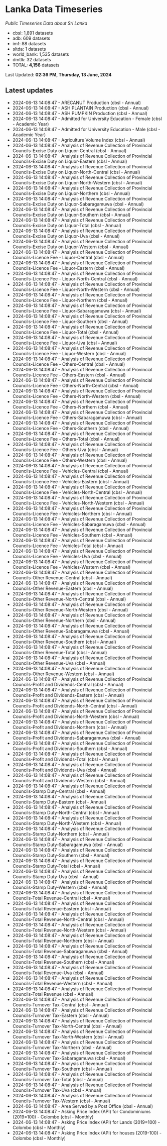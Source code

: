 # Lanka Data Timeseries
*Public Timeseries Data about Sri Lanka*

* cbsl: 1,891 datasets
* adb: 609 datasets
* imf: 88 datasets
* sltda: 1 datasets
* world_bank: 1,535 datasets
* dmtlk: 32 datasets
* TOTAL: **4,156** datasets

Last Updated: **02:36 PM, Thursday, 13 June, 2024**

## Latest updates

* 2024-06-13 14:08:47 - ARECANUT Production (cbsl - Annual)
* 2024-06-13 14:08:47 - ASH PLANTAIN Production (cbsl - Annual)
* 2024-06-13 14:08:47 - ASH PUMPKIN Production (cbsl - Annual)
* 2024-06-13 14:08:47 - Admitted for University Education - Female (cbsl - Academic Year)
* 2024-06-13 14:08:47 - Admitted for University Education - Male (cbsl - Academic Year)
* 2024-06-13 14:08:47 - Agriculture Volume Index (cbsl - Annual)
* 2024-06-13 14:08:47 - Analysis of Revenue Collection of Provincial Councils-Excise Duty on Liquor-Central (cbsl - Annual)
* 2024-06-13 14:08:47 - Analysis of Revenue Collection of Provincial Councils-Excise Duty on Liquor-Eastern (cbsl - Annual)
* 2024-06-13 14:08:47 - Analysis of Revenue Collection of Provincial Councils-Excise Duty on Liquor-North-Central (cbsl - Annual)
* 2024-06-13 14:08:47 - Analysis of Revenue Collection of Provincial Councils-Excise Duty on Liquor-North-Western (cbsl - Annual)
* 2024-06-13 14:08:47 - Analysis of Revenue Collection of Provincial Councils-Excise Duty on Liquor-Northern (cbsl - Annual)
* 2024-06-13 14:08:47 - Analysis of Revenue Collection of Provincial Councils-Excise Duty on Liquor-Sabaragamuwa (cbsl - Annual)
* 2024-06-13 14:08:47 - Analysis of Revenue Collection of Provincial Councils-Excise Duty on Liquor-Southern (cbsl - Annual)
* 2024-06-13 14:08:47 - Analysis of Revenue Collection of Provincial Councils-Excise Duty on Liquor-Total (cbsl - Annual)
* 2024-06-13 14:08:47 - Analysis of Revenue Collection of Provincial Councils-Excise Duty on Liquor-Uva (cbsl - Annual)
* 2024-06-13 14:08:47 - Analysis of Revenue Collection of Provincial Councils-Excise Duty on Liquor-Western (cbsl - Annual)
* 2024-06-13 14:08:47 - Analysis of Revenue Collection of Provincial Councils-Licence Fee - Liquor-Central (cbsl - Annual)
* 2024-06-13 14:08:47 - Analysis of Revenue Collection of Provincial Councils-Licence Fee - Liquor-Eastern (cbsl - Annual)
* 2024-06-13 14:08:47 - Analysis of Revenue Collection of Provincial Councils-Licence Fee - Liquor-North-Central (cbsl - Annual)
* 2024-06-13 14:08:47 - Analysis of Revenue Collection of Provincial Councils-Licence Fee - Liquor-North-Western (cbsl - Annual)
* 2024-06-13 14:08:47 - Analysis of Revenue Collection of Provincial Councils-Licence Fee - Liquor-Northern (cbsl - Annual)
* 2024-06-13 14:08:47 - Analysis of Revenue Collection of Provincial Councils-Licence Fee - Liquor-Sabaragamuwa (cbsl - Annual)
* 2024-06-13 14:08:47 - Analysis of Revenue Collection of Provincial Councils-Licence Fee - Liquor-Southern (cbsl - Annual)
* 2024-06-13 14:08:47 - Analysis of Revenue Collection of Provincial Councils-Licence Fee - Liquor-Total (cbsl - Annual)
* 2024-06-13 14:08:47 - Analysis of Revenue Collection of Provincial Councils-Licence Fee - Liquor-Uva (cbsl - Annual)
* 2024-06-13 14:08:47 - Analysis of Revenue Collection of Provincial Councils-Licence Fee - Liquor-Western (cbsl - Annual)
* 2024-06-13 14:08:47 - Analysis of Revenue Collection of Provincial Councils-Licence Fee - Others-Central (cbsl - Annual)
* 2024-06-13 14:08:47 - Analysis of Revenue Collection of Provincial Councils-Licence Fee - Others-Eastern (cbsl - Annual)
* 2024-06-13 14:08:47 - Analysis of Revenue Collection of Provincial Councils-Licence Fee - Others-North-Central (cbsl - Annual)
* 2024-06-13 14:08:47 - Analysis of Revenue Collection of Provincial Councils-Licence Fee - Others-North-Western (cbsl - Annual)
* 2024-06-13 14:08:47 - Analysis of Revenue Collection of Provincial Councils-Licence Fee - Others-Northern (cbsl - Annual)
* 2024-06-13 14:08:47 - Analysis of Revenue Collection of Provincial Councils-Licence Fee - Others-Sabaragamuwa (cbsl - Annual)
* 2024-06-13 14:08:47 - Analysis of Revenue Collection of Provincial Councils-Licence Fee - Others-Southern (cbsl - Annual)
* 2024-06-13 14:08:47 - Analysis of Revenue Collection of Provincial Councils-Licence Fee - Others-Total (cbsl - Annual)
* 2024-06-13 14:08:47 - Analysis of Revenue Collection of Provincial Councils-Licence Fee - Others-Uva (cbsl - Annual)
* 2024-06-13 14:08:47 - Analysis of Revenue Collection of Provincial Councils-Licence Fee - Others-Western (cbsl - Annual)
* 2024-06-13 14:08:47 - Analysis of Revenue Collection of Provincial Councils-Licence Fee - Vehicles-Central (cbsl - Annual)
* 2024-06-13 14:08:47 - Analysis of Revenue Collection of Provincial Councils-Licence Fee - Vehicles-Eastern (cbsl - Annual)
* 2024-06-13 14:08:47 - Analysis of Revenue Collection of Provincial Councils-Licence Fee - Vehicles-North-Central (cbsl - Annual)
* 2024-06-13 14:08:47 - Analysis of Revenue Collection of Provincial Councils-Licence Fee - Vehicles-North-Western (cbsl - Annual)
* 2024-06-13 14:08:47 - Analysis of Revenue Collection of Provincial Councils-Licence Fee - Vehicles-Northern (cbsl - Annual)
* 2024-06-13 14:08:47 - Analysis of Revenue Collection of Provincial Councils-Licence Fee - Vehicles-Sabaragamuwa (cbsl - Annual)
* 2024-06-13 14:08:47 - Analysis of Revenue Collection of Provincial Councils-Licence Fee - Vehicles-Southern (cbsl - Annual)
* 2024-06-13 14:08:47 - Analysis of Revenue Collection of Provincial Councils-Licence Fee - Vehicles-Total (cbsl - Annual)
* 2024-06-13 14:08:47 - Analysis of Revenue Collection of Provincial Councils-Licence Fee - Vehicles-Uva (cbsl - Annual)
* 2024-06-13 14:08:47 - Analysis of Revenue Collection of Provincial Councils-Licence Fee - Vehicles-Western (cbsl - Annual)
* 2024-06-13 14:08:47 - Analysis of Revenue Collection of Provincial Councils-Other Revenue-Central (cbsl - Annual)
* 2024-06-13 14:08:47 - Analysis of Revenue Collection of Provincial Councils-Other Revenue-Eastern (cbsl - Annual)
* 2024-06-13 14:08:47 - Analysis of Revenue Collection of Provincial Councils-Other Revenue-North-Central (cbsl - Annual)
* 2024-06-13 14:08:47 - Analysis of Revenue Collection of Provincial Councils-Other Revenue-North-Western (cbsl - Annual)
* 2024-06-13 14:08:47 - Analysis of Revenue Collection of Provincial Councils-Other Revenue-Northern (cbsl - Annual)
* 2024-06-13 14:08:47 - Analysis of Revenue Collection of Provincial Councils-Other Revenue-Sabaragamuwa (cbsl - Annual)
* 2024-06-13 14:08:47 - Analysis of Revenue Collection of Provincial Councils-Other Revenue-Southern (cbsl - Annual)
* 2024-06-13 14:08:47 - Analysis of Revenue Collection of Provincial Councils-Other Revenue-Total (cbsl - Annual)
* 2024-06-13 14:08:47 - Analysis of Revenue Collection of Provincial Councils-Other Revenue-Uva (cbsl - Annual)
* 2024-06-13 14:08:47 - Analysis of Revenue Collection of Provincial Councils-Other Revenue-Western (cbsl - Annual)
* 2024-06-13 14:08:47 - Analysis of Revenue Collection of Provincial Councils-Profit and Dividends-Central (cbsl - Annual)
* 2024-06-13 14:08:47 - Analysis of Revenue Collection of Provincial Councils-Profit and Dividends-Eastern (cbsl - Annual)
* 2024-06-13 14:08:47 - Analysis of Revenue Collection of Provincial Councils-Profit and Dividends-North-Central (cbsl - Annual)
* 2024-06-13 14:08:47 - Analysis of Revenue Collection of Provincial Councils-Profit and Dividends-North-Western (cbsl - Annual)
* 2024-06-13 14:08:47 - Analysis of Revenue Collection of Provincial Councils-Profit and Dividends-Northern (cbsl - Annual)
* 2024-06-13 14:08:47 - Analysis of Revenue Collection of Provincial Councils-Profit and Dividends-Sabaragamuwa (cbsl - Annual)
* 2024-06-13 14:08:47 - Analysis of Revenue Collection of Provincial Councils-Profit and Dividends-Southern (cbsl - Annual)
* 2024-06-13 14:08:47 - Analysis of Revenue Collection of Provincial Councils-Profit and Dividends-Total (cbsl - Annual)
* 2024-06-13 14:08:47 - Analysis of Revenue Collection of Provincial Councils-Profit and Dividends-Uva (cbsl - Annual)
* 2024-06-13 14:08:47 - Analysis of Revenue Collection of Provincial Councils-Profit and Dividends-Western (cbsl - Annual)
* 2024-06-13 14:08:47 - Analysis of Revenue Collection of Provincial Councils-Stamp Duty-Central (cbsl - Annual)
* 2024-06-13 14:08:47 - Analysis of Revenue Collection of Provincial Councils-Stamp Duty-Eastern (cbsl - Annual)
* 2024-06-13 14:08:47 - Analysis of Revenue Collection of Provincial Councils-Stamp Duty-North-Central (cbsl - Annual)
* 2024-06-13 14:08:47 - Analysis of Revenue Collection of Provincial Councils-Stamp Duty-North-Western (cbsl - Annual)
* 2024-06-13 14:08:47 - Analysis of Revenue Collection of Provincial Councils-Stamp Duty-Northern (cbsl - Annual)
* 2024-06-13 14:08:47 - Analysis of Revenue Collection of Provincial Councils-Stamp Duty-Sabaragamuwa (cbsl - Annual)
* 2024-06-13 14:08:47 - Analysis of Revenue Collection of Provincial Councils-Stamp Duty-Southern (cbsl - Annual)
* 2024-06-13 14:08:47 - Analysis of Revenue Collection of Provincial Councils-Stamp Duty-Total (cbsl - Annual)
* 2024-06-13 14:08:47 - Analysis of Revenue Collection of Provincial Councils-Stamp Duty-Uva (cbsl - Annual)
* 2024-06-13 14:08:47 - Analysis of Revenue Collection of Provincial Councils-Stamp Duty-Western (cbsl - Annual)
* 2024-06-13 14:08:47 - Analysis of Revenue Collection of Provincial Councils-Total Revenue-Central (cbsl - Annual)
* 2024-06-13 14:08:47 - Analysis of Revenue Collection of Provincial Councils-Total Revenue-Eastern (cbsl - Annual)
* 2024-06-13 14:08:47 - Analysis of Revenue Collection of Provincial Councils-Total Revenue-North-Central (cbsl - Annual)
* 2024-06-13 14:08:47 - Analysis of Revenue Collection of Provincial Councils-Total Revenue-North-Western (cbsl - Annual)
* 2024-06-13 14:08:47 - Analysis of Revenue Collection of Provincial Councils-Total Revenue-Northern (cbsl - Annual)
* 2024-06-13 14:08:47 - Analysis of Revenue Collection of Provincial Councils-Total Revenue-Sabaragamuwa (cbsl - Annual)
* 2024-06-13 14:08:47 - Analysis of Revenue Collection of Provincial Councils-Total Revenue-Southern (cbsl - Annual)
* 2024-06-13 14:08:47 - Analysis of Revenue Collection of Provincial Councils-Total Revenue-Uva (cbsl - Annual)
* 2024-06-13 14:08:47 - Analysis of Revenue Collection of Provincial Councils-Total Revenue-Western (cbsl - Annual)
* 2024-06-13 14:08:47 - Analysis of Revenue Collection of Provincial Councils-Total Revenue (cbsl - Annual)
* 2024-06-13 14:08:47 - Analysis of Revenue Collection of Provincial Councils-Turnover Tax-Central (cbsl - Annual)
* 2024-06-13 14:08:47 - Analysis of Revenue Collection of Provincial Councils-Turnover Tax-Eastern (cbsl - Annual)
* 2024-06-13 14:08:47 - Analysis of Revenue Collection of Provincial Councils-Turnover Tax-North-Central (cbsl - Annual)
* 2024-06-13 14:08:47 - Analysis of Revenue Collection of Provincial Councils-Turnover Tax-North-Western (cbsl - Annual)
* 2024-06-13 14:08:47 - Analysis of Revenue Collection of Provincial Councils-Turnover Tax-Northern (cbsl - Annual)
* 2024-06-13 14:08:47 - Analysis of Revenue Collection of Provincial Councils-Turnover Tax-Sabaragamuwa (cbsl - Annual)
* 2024-06-13 14:08:47 - Analysis of Revenue Collection of Provincial Councils-Turnover Tax-Southern (cbsl - Annual)
* 2024-06-13 14:08:47 - Analysis of Revenue Collection of Provincial Councils-Turnover Tax-Total (cbsl - Annual)
* 2024-06-13 14:08:47 - Analysis of Revenue Collection of Provincial Councils-Turnover Tax-Uva (cbsl - Annual)
* 2024-06-13 14:08:47 - Analysis of Revenue Collection of Provincial Councils-Turnover Tax-Western (cbsl - Annual)
* 2024-06-13 14:08:47 - Area Served by a Post Office (cbsl - Annual)
* 2024-06-13 14:08:47 - Asking Price Index (API) for Condominiums (2019=100) - Colombo (cbsl - Monthly)
* 2024-06-13 14:08:47 - Asking Price Index (API) for Lands (2019=100) - Colombo (cbsl - Monthly)
* 2024-06-13 14:08:47 - Asking Price Index (API) for houses (2019-100) - Colombo (cbsl - Monthly)